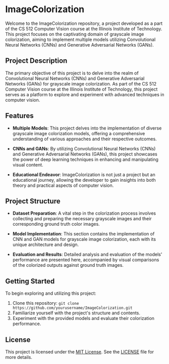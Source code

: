 # ImageColorization

Welcome to the ImageColorization repository, a project developed as a part of the CS 512 Computer Vision course at the Illinois Institute of Technology. This project focuses on the captivating domain of grayscale image colorization, aiming to implement multiple models utilizing Convolutional Neural Networks (CNNs) and Generative Adversarial Networks (GANs).

## Project Description

The primary objective of this project is to delve into the realm of Convolutional Neural Networks (CNNs) and Generative Adversarial Networks (GANs) for grayscale image colorization. As part of the CS 512 Computer Vision course at the Illinois Institute of Technology, this project serves as a platform to explore and experiment with advanced techniques in computer vision.

## Features

- **Multiple Models**: This project delves into the implementation of diverse grayscale image colorization models, offering a comprehensive understanding of various approaches and their respective outcomes.

- **CNNs and GANs**: By utilizing Convolutional Neural Networks (CNNs) and Generative Adversarial Networks (GANs), this project showcases the power of deep learning techniques in enhancing and manipulating visual content.

- **Educational Endeavor**: ImageColorization is not just a project but an educational journey, allowing the developer to gain insights into both theory and practical aspects of computer vision.

## Project Structure

- **Dataset Preparation**: A vital step in the colorization process involves collecting and preparing the necessary grayscale images and their corresponding ground truth color images.

- **Model Implementation**: This section contains the implementation of CNN and GAN models for grayscale image colorization, each with its unique architecture and design.

- **Evaluation and Results**: Detailed analysis and evaluation of the models' performance are presented here, accompanied by visual comparisons of the colorized outputs against ground truth images.

## Getting Started

To begin exploring and utilizing this project:

1. Clone this repository: `git clone https://github.com/yourusername/ImageColorization.git`
2. Familiarize yourself with the project's structure and contents.
3. Experiment with the provided models and evaluate their colorization performance.

## License

This project is licensed under the [MIT License](LICENSE.md). See the [LICENSE](LICENSE.md) file for more details.

